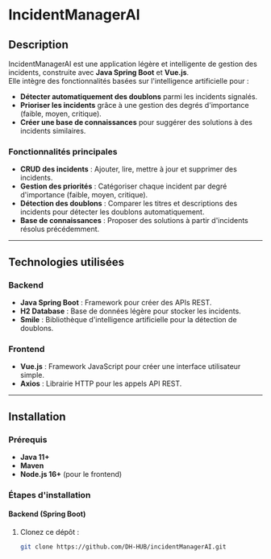 # IncidentManagerAI

## Description
IncidentManagerAI est une application légère et intelligente de gestion des incidents, construite avec **Java Spring Boot** et **Vue.js**.  
Elle intègre des fonctionnalités basées sur l'intelligence artificielle pour :

- **Détecter automatiquement des doublons** parmi les incidents signalés.
- **Prioriser les incidents** grâce à une gestion des degrés d'importance (faible, moyen, critique).
- **Créer une base de connaissances** pour suggérer des solutions à des incidents similaires.

### Fonctionnalités principales
- **CRUD des incidents** : Ajouter, lire, mettre à jour et supprimer des incidents.
- **Gestion des priorités** : Catégoriser chaque incident par degré d'importance (faible, moyen, critique).
- **Détection des doublons** : Comparer les titres et descriptions des incidents pour détecter les doublons automatiquement.
- **Base de connaissances** : Proposer des solutions à partir d'incidents résolus précédemment.

---

## Technologies utilisées

### Backend
- **Java Spring Boot** : Framework pour créer des APIs REST.
- **H2 Database** : Base de données légère pour stocker les incidents.
- **Smile** : Bibliothèque d'intelligence artificielle pour la détection de doublons.

### Frontend
- **Vue.js** : Framework JavaScript pour créer une interface utilisateur simple.
- **Axios** : Librairie HTTP pour les appels API REST.

---

## Installation

### Prérequis
- **Java 11+**
- **Maven**
- **Node.js 16+** (pour le frontend)

### Étapes d'installation

#### Backend (Spring Boot)
1. Clonez ce dépôt :
   ```bash
   git clone https://github.com/DH-HUB/incidentManagerAI.git
